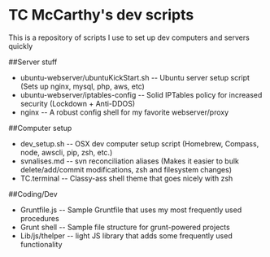 # TC McCarthy's dev scripts

This is a repository of scripts I use to set up dev computers and servers quickly

##Server stuff
* ubuntu-webserver/ubuntuKickStart.sh -- Ubuntu server setup script (Sets up nginx, mysql, php, aws, etc)
* ubuntu-webserver/iptables-config -- Solid IPTables policy for increased security (Lockdown + Anti-DDOS)
* nginx -- A robust config shell for my favorite webserver/proxy

##Computer setup
* dev_setup.sh -- OSX dev computer setup script (Homebrew, Compass, node, awscli, pip, zsh, etc.)
* svnalises.md -- svn reconciliation aliases (Makes it easier to bulk delete/add/commit modifications, zsh and filesystem changes)
* TC.terminal -- Classy-ass shell theme that goes nicely with zsh

##Coding/Dev
* Gruntfile.js -- Sample Gruntfile that uses my most frequently used procedures
* Grunt shell -- Sample file structure for grunt-powered projects
* Lib/js/thelper -- light JS library that adds some frequently used functionality

